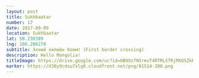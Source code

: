 ```yaml
---
layout: post
title: Sukhbaatar
number: 17
date: 2017-09-09
location: Sukhbaatar
lat: 50.230389
lng: 106.206278
subtitle: Эхний хилийн боомт (First border crossing)
description: Hello Mongolia!
titleImage: https://drive.google.com/uc?id=0B9XzfNSrmvT4RTRLSTRjMXQ5ZkE
marker: https://d30y9cdsu7xlg0.cloudfront.net/png/81514-200.png
---
```


